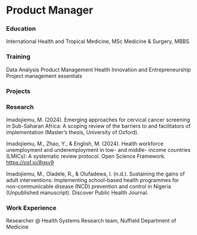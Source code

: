 # Product Manager


### Education
International Health and Tropical Medicine, MSc
Medicine & Surgery, MBBS

### Training
Data Analysis
Product Management
Health Innovation and Entrepreneurship
Project management essentials


### Projects



### Research
Imadojiemu, M. (2024). Emerging approaches for cervical cancer screening in Sub-Saharan Africa: A scoping review of the barriers to and facilitators of implementation (Master’s thesis, University of Oxford).

Imadojiemu, M., Zhao, Y., & English, M. (2024). Health workforce unemployment and underemployment in low- and middle- income countries (LMICs): A systematic review protocol. Open Science Framework. https://osf.io/8gsv9

Imadojiemu, M., Oladele, R., & Olufadewa, I. (n.d.). Sustaining the gains of adult interventions: Implementing school-based health programmes for non-communicable disease (NCD) prevention and control in Nigeria (Unpublished manuscript). Discover Public Health Journal.




### Work Experience
Researcher @ Health Systems Research team, Nuffield Department of Medicine
